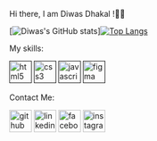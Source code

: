 Hi there, I am Diwas Dhakal !👋👋

[![Diwas's GitHub stats](https://github-readme-stats.vercel.app/api?username=Diwasdh&card_width=600)][![Top Langs](https://github-readme-stats.vercel.app/api/top-langs/?username=Diwasdh&layout=compact)](https://github.com/Diwasdh/github-readme-stats)




My skills:

 [<img src='https://cdn.jsdelivr.net/npm/simple-icons@3.0.1/icons/html5.svg' alt='html5' height='40'>]()  [<img src='https://cdn.jsdelivr.net/npm/simple-icons@3.0.1/icons/css3.svg' alt='css3' height='40'>]()  [<img src='https://cdn.jsdelivr.net/npm/simple-icons@3.0.1/icons/javascript.svg' alt='javascript' height='40'>]()  [<img src='https://cdn.jsdelivr.net/npm/simple-icons@3.0.1/icons/figma.svg' alt='figma' height='40'>]()  



Contact Me:

[<img src='https://cdn.jsdelivr.net/npm/simple-icons@3.0.1/icons/github.svg' alt='github' height='40'>](https://github.com/Diwasdh)  [<img src='https://cdn.jsdelivr.net/npm/simple-icons@3.0.1/icons/linkedin.svg' alt='linkedin' height='40'>](https://www.linkedin.com/in/diwasdh/)  [<img src='https://cdn.jsdelivr.net/npm/simple-icons@3.0.1/icons/facebook.svg' alt='facebook' height='40'>](https://www.facebook.com/diwasdh)  [<img src='https://cdn.jsdelivr.net/npm/simple-icons@3.0.1/icons/instagram.svg' alt='instagram' height='40'>](https://www.instagram.com/diwas.dhakal/) 
